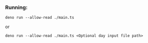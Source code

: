 ### Running:

`deno run --allow-read ./main.ts`

or

`deno run --allow-read ./main.ts <Optional day input file path>`
